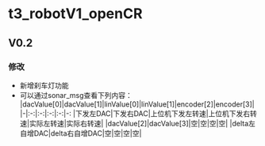 # t3_robotV1_openCR
## V0.2
### 修改
* 新增刹车灯功能
* 可以通过sonar_msg查看下列内容：  
|dacValue[0]|dacValue[1]|linValue[0]|linValue[1]|encoder[2]|encoder[3]|
|-|:-:|:-:|:-:|:-:|-:
|下发左DAC|下发右DAC|上位机下发左转速|上位机下发右转速|实际左转速|实际右转速|
|dacValue[2]|dacValue[3]|空|空|空|空|
|delta左自增DAC|delta右自增DAC|空|空|空|空|
